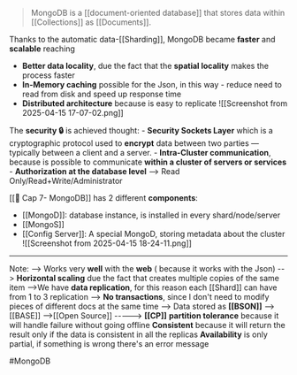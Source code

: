 >MongoDB is a [[document-oriented database]] that stores data within [[Collections]] as [[Documents]].

Thanks to the automatic data-[[Sharding]],  MongoDB became **faster** and **scalable** reaching
- **Better data locality**, due the fact that the **spatial locality** makes the process faster
- **In-Memory caching** possible for the Json, in this way - reduce need to read from disk and speed up response time
- **Distributed architecture** because is easy to replicate
![[Screenshot from 2025-04-15 17-07-02.png]]

The **security 🔒** is achieved thought:
	- **Security Sockets Layer** which is a cryptographic protocol used to **encrypt** data between two parties — typically between a client and a server.
	- **Intra-Cluster communication**, because is possible to communicate **within a cluster of servers or services**  
	-  **Authorization at the database level** --> Read Only/Read+Write/Administrator


[[🍂 Cap 7- MongoDB]] has 2 different **components**:
- [[MongoD]]: database instance, is installed in every shard/node/server
- [[MongoS]] 
- [[Config Server]]: A special MongoD, storing metadata about the cluster
![[Screenshot from 2025-04-15 18-24-11.png]]


---
Note: 
	--> Works very **well** with the **web** ( because it works with the Json) 
	--> **Horizontal scaling** due the fact that creates multiple copies of the same item
	-->We have **data replication**, for this reason each [[Shard]] can have from 1 to 3 replication
	--> **No transactions**, since I don't need to modify pieces of different docs at the same time 
	--> Data stored as **[[BSON]]** 
	-->[[BASE]]
	-->[[Open Source]]
	-----> **[[CP]]** 
		**partition tolerance** because it will handle failure without going offline
		 **Consistent** because it will return the result only if the data is consistent in all the replicas
		 **Availability** is only partial, if something is wrong there's an error message 

#MongoDB
